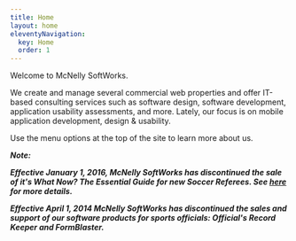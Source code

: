 ```yaml
---
title: Home
layout: home
eleventyNavigation:
  key: Home
  order: 1
---
```


Welcome to McNelly SoftWorks.

We create and manage several commercial web properties and offer IT-based consulting services such as software design, software development, application usability assessments, and more. Lately, our focus is on mobile application development, design & usability.

Use the menu options at the top of the site to learn more about us.

**_Note:_**

**_Effective January 1, 2016, McNelly SoftWorks has discontinued the sale of it's What Now? The Essential Guide for new Soccer Referees. See [here](http://www.mcnellysoftworks.com/discontinued-book/) for more details._**

**_Effective April 1, 2014 McNelly SoftWorks has discontinued the sales and support of our software products for sports officials: Official's Record Keeper and FormBlaster._**